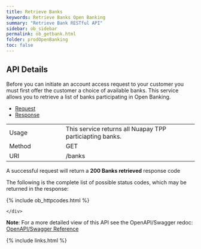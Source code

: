 ```yaml
---
title: Retrieve Banks
keywords: Retrieve Banks Open Banking 
summary: "Retrieve Bank RESTful API"
sidebar: ob_sidebar
permalink: ob_getbank.html
folder: prodOpenBanking
toc: false
---
```


## API Details

Before you can initiate an account access request to your customer you must first offer the customer a choice of available banks. This service allows you to retrieve a list of banks participating in Open Banking.


<ul id="profileTabs" class="nav nav-tabs">
    <li class="active"><a href="#profile" data-toggle="tab">Request</a></li>
    <li><a href="#about" data-toggle="tab">Response</a></li>
   
</ul>
  <div class="tab-content">
<div role="tabpanel" class="tab-pane active" id="profile">


  <table>
<colgroup>
<col width="30%" />
<col width="90%" />
</colgroup>

<tbody>
<tr>
<td markdown="span">Usage</td>
<td markdown="span">This service returns all Nuapay TPP particiapting banks.</td>
</tr>
<tr>
<td markdown="span">Method</td>
<td markdown="span"><span class="label label-success">GET </span>
</td>
</tr>
<tr>
<td markdown="span">URI</td>
<td markdown="span">/banks
</td>
</tr>
</tbody>
</table>



</div>

<div role="tabpanel" class="tab-pane" id="about">
<p>A successful request will return a <b>200 Banks retrieved</b> response code</p>
<p>The following is the complete list of possible status codes, which may be returned in the response:</p>
    {% include ob_httpcodes.html %}
    
 
    </div>


</div>

<p><b>Note</b>: For a more detailed view of this API see the OpenAPI/Swagger redoc: <a href="https://sentenial.github.io/open-banking-swagger/docs/redoc.html#operation/getBanksUsingGET" target = "_blank"><i class="fa fa-cogs"></i> OpenAPI/Swagger Reference</a> </p>

{% include links.html %}
